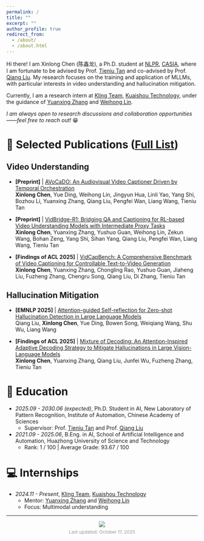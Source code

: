 ```yaml
---
permalink: /
title: ""
excerpt: ""
author_profile: true
redirect_from: 
  - /about/
  - /about.html
---
```


<!-- {% if site.google_scholar_stats_use_cdn %}
{% assign gsDataBaseUrl = "https://cdn.jsdelivr.net/gh/" | append: site.repository | append: "@" %}
{% else %}
{% assign gsDataBaseUrl = "https://raw.githubusercontent.com/" | append: site.repository | append: "/" %}
{% endif %}
{% assign url = gsDataBaseUrl | append: "google-scholar-stats/gs_data_shieldsio.json" %} -->

<span class='anchor' id='about-me'></span>

Hi there! I am Xinlong Chen (陈鑫龙), a Ph.D. student at [NLPR](http://www.cripac.ia.ac.cn/CN/model/index.htm), [CASIA](https://www.ia.cas.cn/), where I am fortunate to be advised by Prof. [Tieniu Tan](https://scholar.google.com/citations?user=W-FGd_UAAAAJ&hl=en) and co-advised by Prof. [Qiang Liu](https://scholar.google.com/citations?user=D-lKLcMAAAAJ&hl=en). My research focuses on the training and application of MLLMs, with particular interests in video understanding and hallucination mitigation.

Currently, I am a research intern at [Kling Team](https://github.com/KwaiVGI), [Kuaishou Technology](https://www.kuaishou.com/en), under the guidance of [Yuanxing Zhang](https://scholar.google.com/citations?user=COdftTMAAAAJ&hl=en) and [Weihong Lin](https://scholar.google.com/citations?user=Pb9wJ1sAAAAJ&hl=en).

*I am always open to research discussions and collaboration opportunities——feel free to reach out!* 😁

<!-- # 🔥 News
- *2022.02*: &nbsp;🎉🎉 Lorem ipsum dolor sit amet, consectetur adipiscing elit. Vivamus ornare aliquet ipsum, ac tempus justo dapibus sit amet. 
- *2022.02*: &nbsp;🎉🎉 Lorem ipsum dolor sit amet, consectetur adipiscing elit. Vivamus ornare aliquet ipsum, ac tempus justo dapibus sit amet.  -->

# 📝 Selected Publications ([Full List](https://scholar.google.com/citations?hl=en&user=5v7aJCIAAAAJ))

## Video Understanding
- **\[Preprint\]** | [AVoCaDO: An Audiovisual Video Captioner Driven by Temporal Orchestration](https://arxiv.org/abs/2510.10395)<br>
**Xinlong Chen**, Yue Ding, Weihong Lin, Jingyun Hua, Linli Yao, Yang Shi, Bozhou Li, Yuanxing Zhang, Qiang Liu, Pengfei Wan, Liang Wang, Tieniu Tan

- **\[Preprint\]** | [VidBridge-R1: Bridging QA and Captioning for RL-based Video Understanding Models with Intermediate Proxy Tasks](https://www.arxiv.org/abs/2506.09079)<br>
**Xinlong Chen**, Yuanxing Zhang, Yushuo Guan, Weihong Lin, Zekun Wang, Bohan Zeng, Yang Shi, Sihan Yang, Qiang Liu, Pengfei Wan, Liang Wang, Tieniu Tan

- **\[Findings of ACL 2025\]** | [VidCapBench: A Comprehensive Benchmark of Video Captioning for Controllable Text-to-Video Generation](https://arxiv.org/abs/2502.12782)<br>
**Xinlong Chen**, Yuanxing Zhang, Chongling Rao, Yushuo Guan, Jiaheng Liu, Fuzheng Zhang, Chengru Song, Qiang Liu, Di Zhang, Tieniu Tan

## Hallucination Mitigation
- **\[EMNLP 2025\]** | [Attention-guided Self-reflection for Zero-shot Hallucination Detection in Large Language Models](https://arxiv.org/abs/2501.09997)<br>
Qiang Liu, **Xinlong Chen**, Yue Ding, Bowen Song, Weiqiang Wang, Shu Wu, Liang Wang

- **\[Findings of ACL 2025\]** | [Mixture of Decoding: An Attention-Inspired Adaptive Decoding Strategy to Mitigate Hallucinations in Large Vision-Language Models](https://arxiv.org/abs/2505.17061)<br>
**Xinlong Chen**, Yuanxing Zhang, Qiang Liu, Junfei Wu, Fuzheng Zhang, Tieniu Tan 

# 📖 Education
- *2025.09 - 2030.06 (expected)*, Ph.D. Student in AI, New Laboratory of Pattern Recognition, Institute of Automation, Chinese Academy of Sciences
  - Supervisor: Prof. [Tieniu Tan](https://scholar.google.com/citations?user=W-FGd_UAAAAJ&hl=en) and Prof. [Qiang Liu](https://scholar.google.com/citations?user=D-lKLcMAAAAJ&hl=en)
- *2021.09 - 2025.06*, B.Eng. in AI, School of Artificial Intelligence and Automation, Huazhong University of Science and Technology
  - Rank: 1 / 100  \|  Average Grade: 93.67 / 100

<!-- # 🎖 Honors and Awards
- *2021.10* Lorem ipsum dolor sit amet, consectetur adipiscing elit. Vivamus ornare aliquet ipsum, ac tempus justo dapibus sit amet. 
- *2021.09* Lorem ipsum dolor sit amet, consectetur adipiscing elit. Vivamus ornare aliquet ipsum, ac tempus justo dapibus sit amet. 

# 💬 Invited Talks
- *2021.06*, Lorem ipsum dolor sit amet, consectetur adipiscing elit. Vivamus ornare aliquet ipsum, ac tempus justo dapibus sit amet. 
- *2021.03*, Lorem ipsum dolor sit amet, consectetur adipiscing elit. Vivamus ornare aliquet ipsum, ac tempus justo dapibus sit amet.  \| [\[video\]](https://github.com/) -->

# 💻 Internships
- *2024.11 - Present*, [Kling Team](https://github.com/KwaiVGI), [Kuaishou Technology](https://www.kuaishou.com/en)
  - Mentor: [Yuanxing Zhang](https://scholar.google.com/citations?user=COdftTMAAAAJ&hl=en) and [Weihong Lin](https://scholar.google.com/citations?user=Pb9wJ1sAAAAJ&hl=en)
  - Focus: Multimodal understanding

---

<div style="text-align: center;">
<a href="https://clustrmaps.com/site/1c88n" title="ClustrMaps"><img src="//www.clustrmaps.com/map_v2.png?d=3jKzizCpFZ9dw-JS5N6UVVR8gADb5L9LrWx2T29C93E&cl=ffffff"></a>
<div style="margin-top: 5px; font-size: 0.85em; color: #999;">Last updated: October 17, 2025</div>
</div>